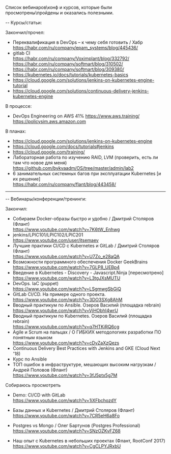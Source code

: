 Список вебинаров\конф и курсов, которые были просмотрены\пройдены и оказались полезными.

-- Курсы/статьи:

Закончил/прочел: <br/>
- Переквалификация в DevOps – к чему себя готовить / Хабр <br/>
    https://habr.com/ru/company/epam_systems/blog/445436/ <br/>
- gitlab CI <br/>
    https://habr.com/ru/company/Voximplant/blog/332792/<br/>
    https://habr.com/ru/company/softmart/blog/310502/ <br/>
    https://habr.com/ru/company/softmart/blog/309380/ <br/>
- https://kubernetes.io/docs/tutorials/kubernetes-basics <br/>
- https://cloud.google.com/solutions/jenkins-on-kubernetes-engine-tutorial <br/>
- https://cloud.google.com/solutions/continuous-delivery-jenkins-kubernetes-engine <br/>

В процессе:
- DevOps Engineering on AWS 41% 
    https://www.aws.training/ <br/>
    https://policysim.aws.amazon.com <br/>

В планах:
- https://cloud.google.com/solutions/jenkins-on-kubernetes-engine <br/>
- https://cloud.google.com/docs/tutorials#jenkins <br/>
- https://cloud.google.com/training/ <br/>
- Лабораторная работа по изучению RAID, LVM (проверить, есть ли там что новое для меня) <br/>
    https://github.com/bykvaadm/OS/tree/master/admin/lab2
- 6 занимательных системных багов при эксплуатации Kubernetes [и их решение] <br/>
    https://habr.com/ru/company/flant/blog/443458/


<hr/>
-- Вебинары/конференции/тренинги:

Закончил:
- Собираем Docker-образы быстро и удобно / Дмитрий Столяров (Флант) <br/>
    https://www.youtube.com/watch?v=7K6tW_Enhwg
- jenkins/LPIC101/LPIC102/LPIC201 <br/>
    https://www.youtube.com/user/itsemaev
- Лучшие практики CI/CD с Kubernetes и GitLab / Дмитрий Столяров (Флант) <br/>
    https://www.youtube.com/watch?v=U7Zo_e28aQA
- Возможности программного обеспечения Docker GeekBrains <br/>
    https://www.youtube.com/watch?v=7GLP8_UEBp4
- Введение в Kubernetes - Discovery - Javascript.Ninja [пересмотрено] <br/>
    https://www.youtube.com/watch?v=L3tgJXsMUTU
- DevOps. IaC (puppet) <br/>
    https://www.youtube.com/watch?v=LSgmwgSbGjQ
- GitLab CI/CD. На примере одного проекта. <br/>
    https://www.youtube.com/watch?v=3DO3SXg8AhM
- Вводный практикум по Ansible. Озеров Василий (площадка rebrain) <br/>
    https://www.youtube.com/watch?v=VjHObhI4wrU <br/>
- Вводный практикум по Kubernetes. Озеров Василий (площадка rebrain) <br/>
    https://www.youtube.com/watch?v=q7HTKiRQ6cg
- Agile и Scrum на пальцах / О ГИБКИХ методологиях разработки ПО понятным языком <br/>
    https://www.youtube.com/watch?v=cDvZaXzQezs
- Continuous Delivery Best Practices with Jenkins and GKE (Cloud Next '18)
- Курс по Ansible
- ТОП ошибок в инфраструктуре, мешающих высоким нагрузкам / Андрей Половов (Флант) <br/>
    https://www.youtube.com/watch?v=3fJ5ptx5g7M

Собираюсь просмотреть
- Demo: CI/CD with GitLab <br/>
    https://www.youtube.com/watch?v=1iXFbchozdY
- Базы данных и Kubernetes / Дмитрий Столяров (Флант) <br/>
    https://www.youtube.com/watch?v=7CR5eH6a8Fo

- Postgres vs Mongo / Олег Бартунов (Postgres Professional) <br/>
    https://www.youtube.com/watch?v=SNzOZKvFZ68
- Наш опыт с Kubernetes в небольших проектах (Флант, RootConf 2017) <br/>
    https://www.youtube.com/watch?v=CgCLPYJRxbU